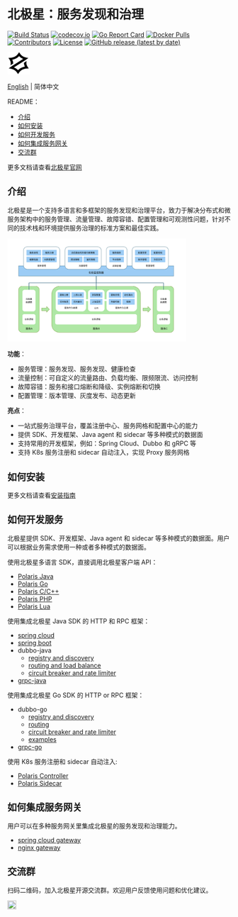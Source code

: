 # 北极星：服务发现和治理

[![Build Status](https://github.com/polarismesh/polaris/actions/workflows/codecov.yaml/badge.svg)](https://github.com/PolarisMesh/polaris/actions/workflows/codecov.yaml)
[![codecov.io](https://codecov.io/gh/polarismesh/polaris/branch/main/graph/badge.svg)](https://codecov.io/gh/polarismesh/polaris?branch=main)
[![Go Report Card](https://goreportcard.com/badge/github.com/polarismesh/polaris)](https://goreportcard.com/report/github.com/polarismesh/polaris)
[![Docker Pulls](https://img.shields.io/docker/pulls/polarismesh/polaris-server)](https://hub.docker.com/repository/docker/polarismesh/polaris-server/general)
[![Contributors](https://img.shields.io/github/contributors/polarismesh/polaris)](https://github.com/polarismesh/polaris/graphs/contributors)
[![License](https://img.shields.io/badge/License-BSD%203--Clause-blue.svg)](https://opensource.org/licenses/BSD-3-Clause)
[![GitHub release (latest by date)](https://img.shields.io/github/v/release/polarismesh/polaris?style=flat-square)](https://github.com/polarismesh/polaris)

<img src="logo.svg" width="10%" height="10%" />

[English](./README.md) | 简体中文

README：

- [介绍](#介绍)
- [如何安装](#如何安装)
- [如何开发服务](#如何开发服务)
- [如何集成服务网关](#如何集成服务网关)
- [交流群](#交流群)

更多文档请查看[北极星官网](https://polarismesh.cn)

## 介绍

北极星是一个支持多语言和多框架的服务发现和治理平台，致力于解决分布式和微服务架构中的服务管理、流量管理、故障容错、配置管理和可观测性问题，针对不同的技术栈和环境提供服务治理的标准方案和最佳实践。

<img src="https://raw.githubusercontent.com/polarismesh/website/main/content/zh-cn/docs/北极星是什么/图片/功能特性.png" width="80%" />

**功能**：

- 服务管理：服务发现、服务发现、健康检查
- 流量控制：可自定义的流量路由、负载均衡、限频限流、访问控制
- 故障容错：服务和接口熔断和降级、实例熔断和切换
- 配置管理：版本管理、灰度发布、动态更新

**亮点**：

- 一站式服务治理平台，覆盖注册中心、服务网格和配置中心的能力
- 提供 SDK、开发框架、Java agent 和 sidecar 等多种模式的数据面
- 支持常用的开发框架，例如：Spring Cloud、Dubbo 和 gRPC 等
- 支持 K8s 服务注册和 sidecar 自动注入，实现 Proxy 服务网格

## 如何安装

更多文档请查看[安装指南](https://github.com/polarismesh/polaris/tree/main/release)

## 如何开发服务

北极星提供 SDK、开发框架、Java agent 和 sidecar 等多种模式的数据面。用户可以根据业务需求使用一种或者多种模式的数据面。

使用北极星多语言 SDK，直接调用北极星客户端 API：

- [Polaris Java](https://github.com/polarismesh/polaris-java)
- [Polaris Go](https://github.com/polarismesh/polaris-go)
- [Polaris C/C++](https://github.com/polarismesh/polaris-cpp)
- [Polaris PHP](https://github.com/polarismesh/polaris-php)
- [Polaris Lua](https://github.com/polarismesh/polaris-lua)

使用集成北极星 Java SDK 的 HTTP 和 RPC 框架：

- [spring cloud](https://github.com/Tencent/spring-cloud-tencent)
- [spring boot](https://github.com/polarismesh/spring-boot-polaris)
- dubbo-java
  - [registry and discovery](https://github.com/apache/dubbo-spi-extensions/tree/master/dubbo-registry-extensions)
  - [routing and load balance](https://github.com/apache/dubbo-spi-extensions/tree/master/dubbo-cluster-extensions)
  - [circuit breaker and rate limiter](https://github.com/apache/dubbo-spi-extensions/tree/master/dubbo-filter-extensions)
- [grpc-java](https://github.com/polarismesh/grpc-java-polaris)

使用集成北极星 Go SDK 的 HTTP or RPC 框架：

- dubbo-go
  - [registry and discovery](https://github.com/apache/dubbo-go/tree/main/registry)
  - [routing](https://github.com/apache/dubbo-go/tree/main/cluster/router)
  - [circuit breaker and rate limiter](https://github.com/apache/dubbo-go/tree/main/filter)
  - [examples](https://github.com/apache/dubbo-go-samples/tree/master/polaris)
- [grpc-go](https://github.com/polarismesh/grpc-go-polaris)

使用 K8s 服务注册和 sidecar 自动注入:

- [Polaris Controller](https://github.com/polarismesh/polaris-controller)
- [Polaris Sidecar](https://github.com/polarismesh/polaris-sidecar)

## 如何集成服务网关

用户可以在多种服务网关里集成北极星的服务发现和治理能力。

- [spring cloud gateway](https://github.com/Tencent/spring-cloud-tencent)
- [nginx gateway](https://github.com/polarismesh/nginx-gateway)

## 交流群

扫码二维码，加入北极星开源交流群。欢迎用户反馈使用问题和优化建议。

<img src="https://main.qcloudimg.com/raw/bff4285d70498058caa212805b83a620.jpg" width="20%" height="20%" />
